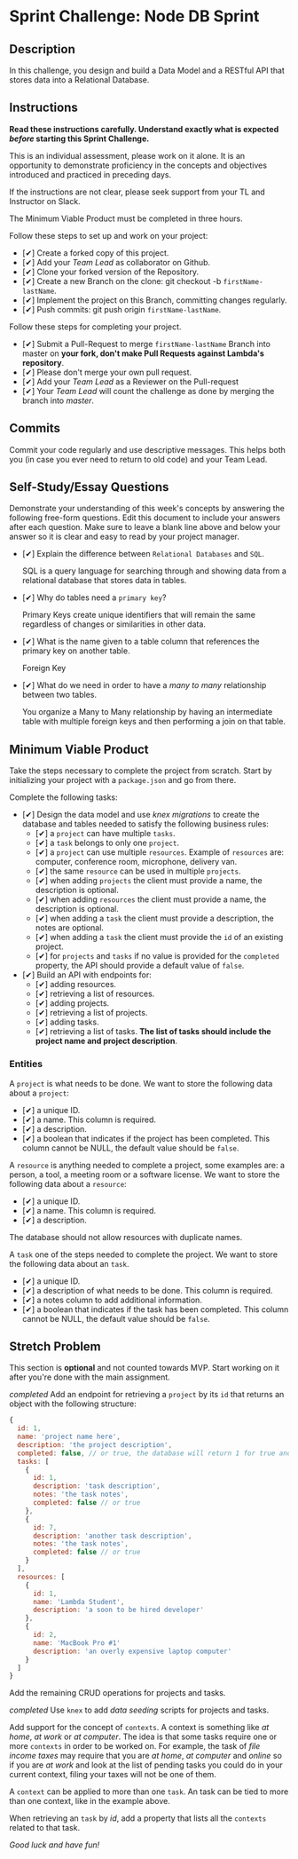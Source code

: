 # Sprint Challenge: Node DB Sprint

## Description

In this challenge, you design and build a Data Model and a RESTful API that stores data into a Relational Database.

## Instructions

**Read these instructions carefully. Understand exactly what is expected _before_ starting this Sprint Challenge.**

This is an individual assessment, please work on it alone. It is an opportunity to demonstrate proficiency in the concepts and objectives introduced and practiced in preceding days.

If the instructions are not clear, please seek support from your TL and Instructor on Slack.

The Minimum Viable Product must be completed in three hours.

Follow these steps to set up and work on your project:

- [✔] Create a forked copy of this project.
- [✔] Add your _Team Lead_ as collaborator on Github.
- [✔] Clone your forked version of the Repository.
- [✔] Create a new Branch on the clone: git checkout -b `firstName-lastName`.
- [✔] Implement the project on this Branch, committing changes regularly.
- [✔] Push commits: git push origin `firstName-lastName`.

Follow these steps for completing your project.

- [✔] Submit a Pull-Request to merge `firstName-lastName` Branch into master on **your fork, don't make Pull Requests against Lambda's repository**.
- [✔] Please don't merge your own pull request.
- [✔] Add your _Team Lead_ as a Reviewer on the Pull-request
- [✔] Your _Team Lead_ will count the challenge as done by merging the branch into _master_.

## Commits

Commit your code regularly and use descriptive messages. This helps both you (in case you ever need to return to old code) and your Team Lead.

## Self-Study/Essay Questions

Demonstrate your understanding of this week's concepts by answering the following free-form questions. Edit this document to include your answers after each question. Make sure to leave a blank line above and below your answer so it is clear and easy to read by your project manager.

- [✔] Explain the difference between `Relational Databases` and `SQL`.

    SQL is a query language for searching through and showing data from a relational database that stores data in tables.

- [✔] Why do tables need a `primary key`?

    Primary Keys create unique identifiers that will remain the same regardless of changes or similarities in other data.

- [✔] What is the name given to a table column that references the primary key on another table.

    Foreign Key

- [✔] What do we need in order to have a _many to many_ relationship between two tables.

    You organize a Many to Many relationship by having an intermediate table with multiple foreign keys and then performing a join on that table. 

## Minimum Viable Product

Take the steps necessary to complete the project from scratch. Start by initializing your project with a `package.json` and go from there.

Complete the following tasks:

- [✔] Design the data model and use _knex migrations_ to create the database and tables needed to satisfy the following business rules:
  - [✔] a `project` can have multiple `tasks`.
  - [✔] a `task` belongs to only one `project`.
  - [✔] a `project` can use multiple `resources`. Example of `resources` are: computer, conference room, microphone, delivery van.
  - [✔] the same `resource` can be used in multiple `projects`.
  - [✔] when adding `projects` the client must provide a name, the description is optional.
  - [✔] when adding `resources` the client must provide a name, the description is optional.
  - [✔] when adding a `task` the client must provide a description, the notes are optional.
  - [✔] when adding a `task` the client must provide the `id` of an existing project.
  - [✔] for `projects` and `tasks` if no value is provided for the `completed` property, the API should provide a default value of `false`.
- [✔] Build an API with endpoints for:
  - [✔] adding resources.
  - [✔] retrieving a list of resources.
  - [✔] adding projects.
  - [✔] retrieving a list of projects.
  - [✔] adding tasks.
  - [✔] retrieving a list of tasks. **The list of tasks should include the project name and project description**.

### Entities

A `project` is what needs to be done. We want to store the following data about a `project`:

- [✔] a unique ID.
- [✔] a name. This column is required.
- [✔] a description.
- [✔] a boolean that indicates if the project has been completed. This column cannot be NULL, the default value should be `false`.

A `resource` is anything needed to complete a project, some examples are: a person, a tool, a meeting room or a software license. We want to store the following data about a `resource`:

- [✔] a unique ID.
- [✔] a name. This column is required.
- [✔] a description.

The database should not allow resources with duplicate names.

A `task` one of the steps needed to complete the project. We want to store the following data about an `task`.

- [✔] a unique ID.
- [✔] a description of what needs to be done. This column is required.
- [✔] a notes column to add additional information.
- [✔] a boolean that indicates if the task has been completed. This column cannot be NULL, the default value should be `false`.

## Stretch Problem

This section is **optional** and not counted towards MVP. Start working on it after you're done with the main assignment.

*completed* Add an endpoint for retrieving a `project` by its `id` that returns an object with the following structure:

```js
{
  id: 1,
  name: 'project name here',
  description: 'the project description',
  completed: false, // or true, the database will return 1 for true and 0 for false, extra code is required to convert a 1 to true and a 0 to false.
  tasks: [
    {
      id: 1,
      description: 'task description',
      notes: 'the task notes',
      completed: false // or true
    },
    {
      id: 7,
      description: 'another task description',
      notes: 'the task notes',
      completed: false // or true
    }
  ],
  resources: [
    {
      id: 1,
      name: 'Lambda Student',
      description: 'a soon to be hired developer'
    },
    {
      id: 2,
      name: 'MacBook Pro #1'
      description: 'an overly expensive laptop computer'
    }
  ]
}
```

Add the remaining CRUD operations for projects and tasks.

 *completed* Use `knex` to add _data seeding_ scripts for projects and tasks.

Add support for the concept of `contexts`. A context is something like _at home_, _at work_ or _at computer_. The idea is that some tasks require one or more `contexts` in order to be worked on. For example, the task of _file income taxes_ may require that you are _at home_, _at computer_ and _online_ so if you are _at work_ and look at the list of pending tasks you could do in your current context, filing your taxes will not be one of them.

A `context` can be applied to more than one `task`. An task can be tied to more than one context, like in the example above.

When retrieving an `task` by _id_, add a property that lists all the `contexts` related to that task.

_Good luck and have fun!_
